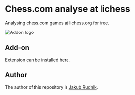 # Chess.com analyse at lichess

Analysing chess.com games at lichess.org for free.

![Addon logo](https://addons.mozilla.org/user-media/addon_icons/2715/2715895-128.png?modified=69c79e4c&1635987206225)

## Add-on

Extension can be installed [here](https://addons.mozilla.org/en-US/firefox/addon/chess-com-analyse-at-lichess/).

## Author

The author of this repository is [Jakub Rudnik](https://github.com/Zeraye).
